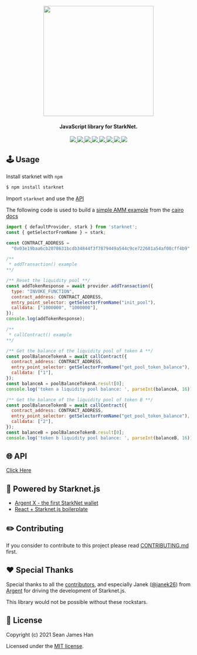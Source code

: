 <!-- logo -->
<p align="center">
  <img width='300' src="https://raw.githubusercontent.com/seanjameshan/starknet.js/main/img/logo.svg">
</p>

<!-- tag line -->
<h4 align='center'> JavaScript library for StarkNet.</h4>

<!-- primary badges -->
<p align="center">
  <a href="https://github.com/seanjameshan/starknet.js/actions">
    <img src="https://img.shields.io/github/workflow/status/seanjameshan/starknet.js/Release">
  </a>
  <a href="https://www.npmjs.com/package/starknet">
    <img src='https://img.shields.io/npm/v/starknet' />
  </a>
  <a href="https://www.npmjs.com/package/starknet">
    <img src='https://img.shields.io/npm/v/starknet/next' />
  </a>
  <a href="https://bundlephobia.com/package/starknet">
    <img src='https://img.shields.io/bundlephobia/minzip/starknet?color=success&label=size' />
  </a>
  <a href="https://www.npmjs.com/package/starknet">
    <img src='https://img.shields.io/npm/dt/starknet?color=blueviolet' />
  </a>
  <a href="https://github.com/seanjameshan/starknet.js/blob/main/LICENSE/">
    <img src="https://img.shields.io/badge/license-MIT-black">
  </a>
  <a href="https://github.com/seanjameshan/starknet.js/stargazers">
    <img src='https://img.shields.io/github/stars/seanjameshan/starknet.js?color=yellow' />
  </a>
  <a href="https://starkware.co/">
    <img src="https://img.shields.io/badge/powered_by-StarkWare-navy">
  </a>
</p>

## 🕹️ Usage

Install starknet with `npm`

```bash
$ npm install starknet
```

Import `starknet` and use the [API](https://www.starknetjs.com/modules.html)

The following code is used to build a [simple AMM example](https://starkfin.netlify.app/) from the [cairo docs](https://www.cairo-lang.org/docs/hello_starknet/amm.html)

```javascript
import { defaultProvider, stark } from 'starknet';
const { getSelectorFromName } = stark;

const CONTRACT_ADDRESS =
  "0x03e19baa6cb2078631bcdb34844f3f7879449a544c9ce722681a54af08cff4b9";

/**
 * addTransaction() example
**/

/** Reset the liquidity pool **/
const addTokenResponse = await provider.addTransaction({
  type: "INVOKE_FUNCTION",
  contract_address: CONTRACT_ADDRESS,
  entry_point_selector: getSelectorFromName("init_pool"),
  calldata: ["1000000", "1000000"],
});
console.log(addTokenResponse);

/**
 * callContract() example
**/

/** Get the balance of the liquidity pool of token A **/
const poolBalanceTokenA = await callContract({
  contract_address: CONTRACT_ADDRESS,
  entry_point_selector: getSelectorFromName("get_pool_token_balance"),
  calldata: ["1"],
});
const balanceA = poolBalanceTokenA.result[0];
console.log('token a liquidity pool balance: ', parseInt(balanceA, 16));

/** Get the balance of the liquidity pool of token B **/
const poolBalanceTokenB = await callContract({
  contract_address: CONTRACT_ADDRESS,
  entry_point_selector: getSelectorFromName("get_pool_token_balance"),
  calldata: ["2"],
});
const balanceB = poolBalanceTokenB.result[0];
console.log('token b liquidity pool balance: ', parseInt(balanceB, 16));
```

## 🌐 API

[Click Here](https://www.starknetjs.com/modules.html)

## 🚀 Powered by Starknet.js

- [Argent X - the first StarkNet wallet](https://github.com/argentlabs/argent-x)
- [React + Starknet.js boilerplate](https://github.com/fracek/starknet-react-example)

## ✏️ Contributing

If you consider to contribute to this project please read [CONTRIBUTING.md](https://github.com/seanjameshan/starknet.js/blob/main/CONTRIBUTING.md) first.

## ❤️ Special Thanks

Special thanks to all the [contributors](https://github.com/seanjameshan/starknet.js/graphs/contributors), and especially Janek ([@janek26](https://github.com/janek26)) from [Argent](https://github.com/argentlabs) for driving the development of Starknet.js.

This library would not be possible without these rockstars.

## 📜 License

Copyright (c) 2021 Sean James Han

Licensed under the [MIT license](https://github.com/seanjameshan/starknet.js/blob/main/LICENSE).
